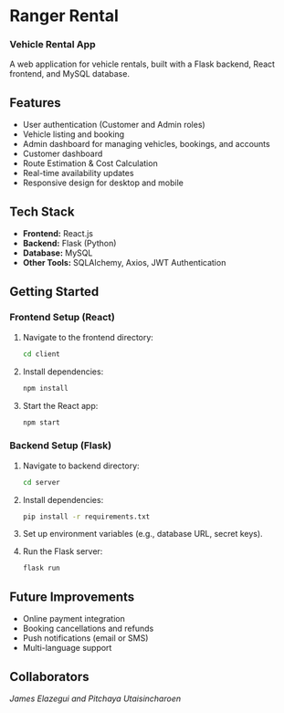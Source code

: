 # Ranger Rental
### Vehicle Rental App

A web application for vehicle rentals, built with a Flask backend, React frontend, and MySQL database.

## Features

- User authentication (Customer and Admin roles)
- Vehicle listing and booking
- Admin dashboard for managing vehicles, bookings, and accounts
- Customer dashboard
- Route Estimation & Cost Calculation
- Real-time availability updates
- Responsive design for desktop and mobile

## Tech Stack

- **Frontend:** React.js
- **Backend:** Flask (Python)
- **Database:** MySQL
- **Other Tools:** SQLAlchemy, Axios, JWT Authentication

## Getting Started

### Frontend Setup (React)

1. Navigate to the frontend directory:
   ```bash
   cd client
   ```

2. Install dependencies:
   ```bash
   npm install
   ```

3. Start the React app:
   ```bash
   npm start
   ```


### Backend Setup (Flask)

1. Navigate to backend directory:
   ```bash
   cd server
   ```
2. Install dependencies:
   ```bash
   pip install -r requirements.txt
   ```

3. Set up environment variables (e.g., database URL, secret keys).

4. Run the Flask server:
   ```bash
   flask run
   ```

## Future Improvements

- Online payment integration
- Booking cancellations and refunds
- Push notifications (email or SMS)
- Multi-language support

## Collaborators

*James Elazegui and Pitchaya Utaisincharoen*

